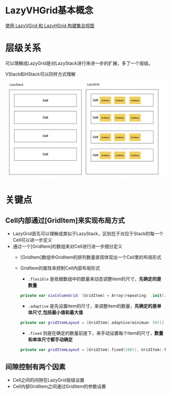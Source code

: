 # LazyVHGrid基本概念

[使用 LazyVGrid 和 LazyHGrid 构建集合视图 ](../../../020%20Finished%205d5dcd977fad4e1a88671c30acab9455/%E7%B2%BE%E9%80%9A%20SwiftUI%20-%20iOS%2016%20%E7%89%88%20ac39e1de7e2d4c85b892b0d9cd92b968/%E4%BD%BF%E7%94%A8%20LazyVGrid%20%E5%92%8C%20LazyHGrid%20%E6%9E%84%E5%BB%BA%E9%9B%86%E5%90%88%E8%A7%86%E5%9B%BE%205f1418bea5ab444fa4103b8e99dd618a.md)

# 层级关系

可以理解成LazyGrid是对LazyStack进行来进一步的扩展，多了一个层级。

VStack和HStack可以同样方式理解

![Untitled](LazyVHGrid%E5%9F%BA%E6%9C%AC%E6%A6%82%E5%BF%B5%20d675f2eb2764431686d843af32abbc37/Untitled.png)

# 关键点

## Cell内部通过[GridItem]来实现布局方式

- LazyGrid首先可以理解成类似于LazyStack，区别在于对应于Stack的每一个Cell可以进一步定义
- 通过一个[GridItem]的数组来对Cell进行进一步细分定义
    - [GridItem]数组中GridItem的排列数量直观体现出一个Cell里的布局形式
    - GridItem的属性来控制Cell内部布局形式
        - `.flexible` 是依据数组中的数量来动态调整item的尺寸，**先确定的是数量**
        
        ```swift
        private var sixColumnGrid: [GridItem] = Array(repeating: .init(.flexible()), count: 6)
        
        ```
        
        - `.adaptive` 是先设置item的尺寸，来调整item的数量，**先确定的是单体尺寸,包括最小值和最大值**
        
        ```swift
        private var gridItemLayout = [GridItem(.adaptive(minimum: 50))]
        
        ```
        
        - `.fixed` 则是在确定的数量前提下，来手动设置每个item的尺寸，**数量和单体尺寸都手动确定**
        
        ```swift
        private var gridItemLayout = [GridItem(.fixed(100)), GridItem(.fixed(150))]
        
        ```
        

## 间隙控制有两个因素

- Cell之间的间隙在LazyGrid层级设置
- Cell内部GridItem之间通过GridItem的参数设置